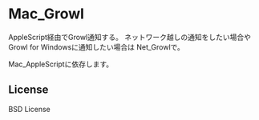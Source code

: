 Mac_Growl
=========

AppleScript経由でGrowl通知する。
  ネットワーク越しの通知をしたい場合やGrowl for Windowsに通知したい場合は Net_Growlで。

   Mac_AppleScriptに依存します。

## License
BSD License